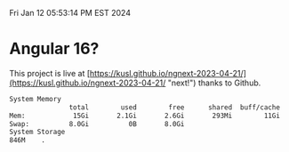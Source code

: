 Fri Jan 12 05:53:14 PM EST 2024

# Angular 16?


This project is live at [https://kusl.github.io/ngnext-2023-04-21/](https://kusl.github.io/ngnext-2023-04-21/ "next!") thanks to Github.

```bash
System Memory
               total        used        free      shared  buff/cache   available
Mem:            15Gi       2.1Gi       2.6Gi       293Mi        11Gi        13Gi
Swap:          8.0Gi          0B       8.0Gi
System Storage
846M	.
```
